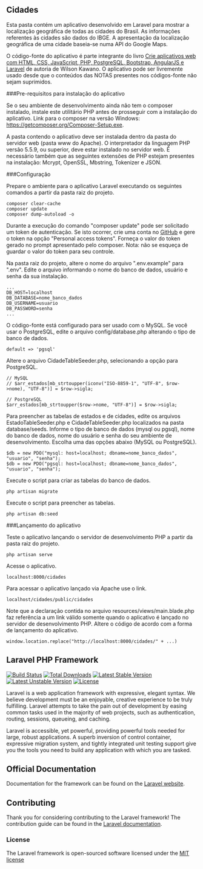 ## Cidades

Esta pasta contém um aplicativo desenvolvido em Laravel para mostrar a localização geográfica de todas as cidades do Brasil. As informações referentes às cidades são dados do IBGE. A apresentação da localização geográfica de uma cidade baseia-se numa API do Google Maps.

O código-fonte do aplicativo é parte integrante do livro [Crie aplicativos web com HTML, CSS, JavaScript, PHP, PostgreSQL, Bootstrap, AngularJS e Laravel](http://lcm.com.br) de autoria de Wilson Kawano. O aplicativo pode ser livremente usado desde que o conteúdos das NOTAS presentes nos códigos-fonte não sejam suprimidos.

###Pre-requisitos para instalação do aplicativo

Se o seu ambiente de desenvolvimento ainda não tem o composer instalado, instale este utilitário PHP antes de prosseguir com a instalação do aplicativo. Link para o composer na versão Windows: https://getcomposer.org/Composer-Setup.exe.

A pasta contendo o aplicativo deve ser instalada dentro da pasta do servidor web (pasta www do Apache). O interpretador da linguagem PHP versão 5.5.9, ou superior, deve estar instalado no servidor web. É necessário também que as seguintes extensões de PHP estejam presentes na instalação: Mcrypt, OpenSSL, Mbstring, Tokenizer e JSON.

###Configuração

Prepare o ambiente para o aplicativo Laravel executando os seguintes comandos a partir da pasta raiz do projeto.

    composer clear-cache
    composer update
    composer dump-autoload -o

Durante a execução do comando "composer update" pode ser solicitado um token de autenticação. Se isto ocorrer, crie uma conta no [GitHub](https://github.com/) e gere o token na opção "Personal access tokens". Forneça o valor do token gerado no prompt apresentado pelo composer. Nota: não se esqueça de guardar o valor do token para seu controle.
    
Na pasta raiz do projeto, altere o nome do arquivo ".env.example" para ".env". Edite o arquivo informando o nome do banco de dados, usuário e senha da sua instalação.

    ...
    DB_HOST=localhost
    DB_DATABASE=nome_banco_dados
    DB_USERNAME=usuario
    DB_PASSWORD=senha   
    ...

O código-fonte está configurado para ser usado com o MySQL. Se você usar o PostgreSQL, edite o arquivo config/database.php alterando o tipo de banco de dados.

    default => 'pgsql'

Altere o arquivo CidadeTableSeeder.php, selecionando a opção para PostgreSQL.

    // MySQL
    // $arr_estados[mb_strtoupper(iconv("ISO-8859-1", "UTF-8", $row->nome), "UTF-8")] = $row->sigla;

    // PostgreSQL
    $arr_estados[mb_strtoupper($row->nome, "UTF-8")] = $row->sigla;
    
Para preencher as tabelas de estados e de cidades, edite os arquivos EstadoTableSeeder.php e CidadeTableSeeder.php localizados na pasta database/seeds. Informe o tipo de banco de dados (mysql ou pgsql), nome do banco de dados, nome do usuário e senha do seu ambiente de desenvolvimento. Escolha uma das opções abaixo (MySQL ou PostgreSQL).

    $db = new PDO("mysql: host=localhost; dbname=nome_banco_dados", "usuario", "senha");
    $db = new PDO("pgsql: host=localhost; dbname=nome_banco_dados", "usuario", "senha");

Execute o script para criar as tabelas do banco de dados.

    php artisan migrate
    
Execute o script para preencher as tabelas.

    php artisan db:seed
    
###Lançamento do aplicativo

Teste o aplicativo lançando o servidor de desenvolvimento PHP a partir da pasta raiz do projeto.
    
    php artisan serve

Acesse o aplicativo.
    
    localhost:8000/cidades
    
Para acessar o aplicativo lançado via Apache use o link.

    localhost/cidades/public/cidades

Note que a declaração contida no arquivo resources/views/main.blade.php faz referência a um link válido somente quando o aplicativo é lançado no servidor de desenvolvimento PHP. Altere o código de acordo com a forma de lançamento do aplicativo.

    window.location.replace("http://localhost:8000/cidades/" + ...)

## Laravel PHP Framework

[![Build Status](https://travis-ci.org/laravel/framework.svg)](https://travis-ci.org/laravel/framework)
[![Total Downloads](https://poser.pugx.org/laravel/framework/downloads.svg)](https://packagist.org/packages/laravel/framework)
[![Latest Stable Version](https://poser.pugx.org/laravel/framework/v/stable.svg)](https://packagist.org/packages/laravel/framework)
[![Latest Unstable Version](https://poser.pugx.org/laravel/framework/v/unstable.svg)](https://packagist.org/packages/laravel/framework)
[![License](https://poser.pugx.org/laravel/framework/license.svg)](https://packagist.org/packages/laravel/framework)

Laravel is a web application framework with expressive, elegant syntax. We believe development must be an enjoyable, creative experience to be truly fulfilling. Laravel attempts to take the pain out of development by easing common tasks used in the majority of web projects, such as authentication, routing, sessions, queueing, and caching.

Laravel is accessible, yet powerful, providing powerful tools needed for large, robust applications. A superb inversion of control container, expressive migration system, and tightly integrated unit testing support give you the tools you need to build any application with which you are tasked.

## Official Documentation

Documentation for the framework can be found on the [Laravel website](http://laravel.com/docs).

## Contributing

Thank you for considering contributing to the Laravel framework! The contribution guide can be found in the [Laravel documentation](http://laravel.com/docs/contributions).

### License

The Laravel framework is open-sourced software licensed under the [MIT license](http://opensource.org/licenses/MIT)
